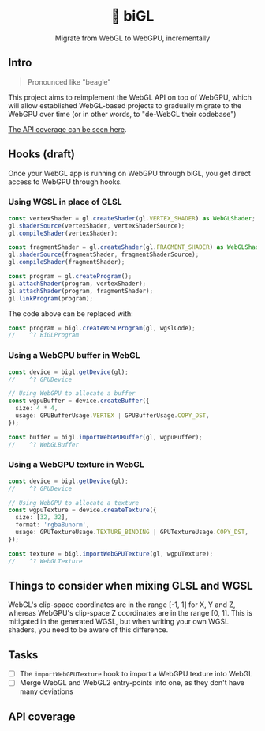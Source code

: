 <div align="center">

# 🐶 biGL

Migrate from WebGL to WebGPU, incrementally

</div>

## Intro

> Pronounced like "beagle"

This project aims to reimplement the WebGL API on top of WebGPU, which will allow established WebGL-based projects to gradually migrate to the WebGPU over time (or in other words, to "de-WebGL their codebase")

[The API coverage can be seen here](#api-coverage).

## Hooks (draft)

Once your WebGL app is running on WebGPU through biGL, you get direct access to WebGPU through hooks.

### Using WGSL in place of GLSL
```ts
const vertexShader = gl.createShader(gl.VERTEX_SHADER) as WebGLShader;
gl.shaderSource(vertexShader, vertexShaderSource);
gl.compileShader(vertexShader);

const fragmentShader = gl.createShader(gl.FRAGMENT_SHADER) as WebGLShader;
gl.shaderSource(fragmentShader, fragmentShaderSource);
gl.compileShader(fragmentShader);

const program = gl.createProgram();
gl.attachShader(program, vertexShader);
gl.attachShader(program, fragmentShader);
gl.linkProgram(program);
```

The code above can be replaced with:

```ts
const program = bigl.createWGSLProgram(gl, wgslCode);
//    ^? BiGLProgram
```

### Using a WebGPU buffer in WebGL

```ts
const device = bigl.getDevice(gl);
//    ^? GPUDevice

// Using WebGPU to allocate a buffer
const wgpuBuffer = device.createBuffer({
  size: 4 * 4,
  usage: GPUBufferUsage.VERTEX | GPUBufferUsage.COPY_DST,
});

const buffer = bigl.importWebGPUBuffer(gl, wgpuBuffer);
//    ^? WebGLBuffer
```

### Using a WebGPU texture in WebGL

```ts
const device = bigl.getDevice(gl);
//    ^? GPUDevice

// Using WebGPU to allocate a texture
const wgpuTexture = device.createTexture({
  size: [32, 32],
  format: 'rgba8unorm',
  usage: GPUTextureUsage.TEXTURE_BINDING | GPUTextureUsage.COPY_DST,
});

const texture = bigl.importWebGPUTexture(gl, wgpuTexture);
//    ^? WebGLTexture
```

## Things to consider when mixing GLSL and WGSL

WebGL's clip-space coordinates are in the range [-1, 1] for X, Y and Z, whereas WebGPU's clip-space Z coordinates are in the range [0, 1]. This is mitigated in the generated WGSL, but when writing your own WGSL shaders, you need to be aware of this difference.

## Tasks
- [ ] The `importWebGPUTexture` hook to import a WebGPU texture into WebGL
- [ ] Merge WebGL and WebGL2 entry-points into one, as they don't have many deviations

## API coverage
